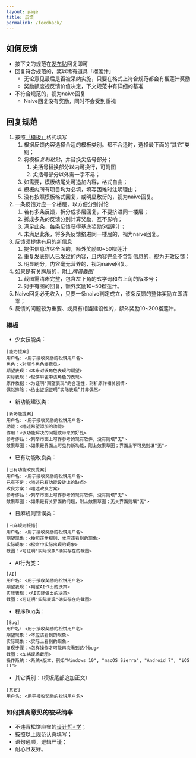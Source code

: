 ```yaml
---
layout: page
title: 反馈
permalink: /feedback/
---
```


## 如何反馈

- 按下文的规范在[发布贴]("")回复即可
- 回复符合规范的，奖以稀有道具「榴莲汁」
  - 无论意见最后是否被采纳实施，只要在格式上符合规范都会有榴莲汁奖励
  - 奖励额度视反馈价值决定，下文规范中有详细的基准
- 不符合规范的，视为naive回复
  - Naive回复没有奖励，同时不会受到重视

## 回复规范

1. 按照[「模板」](#template)格式填写
    1. 根据反馈内容选择合适的模板类别。都不合适时，选择最下面的“其它”类别；
    1. 将模板*复制粘贴*，并替换尖括号部分；
        1. 尖括号替换部分以内可换行，可附图
	    1. 尖括号部分以外需一字不易；
    1. 如需要，模板结尾处可追加内容，格式自由；
    1. 模板内所有项目均为必填，填写困难时注明理由；
    1. 没有按照模板格式回复，或明显敷衍的，视为naive回复。
2. 一条反馈对应一个楼层，以方便分别讨论
    1. 若有多条反馈，拆分成多层回复，不要挤进同一楼层；
    1. 拆成多条的反馈分别计算奖励，互不影响；
    1. 满足此条，每条反馈获得基底奖励5榴莲汁；
    1. 未满足此条，将多条反馈挤进同一楼层的，视为naive回复。
3. 反馈须提供有用的新信息
    1. 提供信息详尽全面的，额外奖励10~50榴莲汁
    1. 重复发表别人已发过的内容，且内容完全不含新信息的，视为无效反馈；
    1. 明显刷分，内容毫无营养的，视为naive回复。
4. 如果是有关牌局的，附上*牌谱截图*
    1. 截图需清晰完整，包含左下角的玄学码和右上角的版本号；
    1. 对于有图的回复，额外奖励10~50榴莲汁。
5. Naive回复必无收入，只要一条naive判定成立，该条反馈的整体奖励立即清零；
6. 反馈的问题较为重要、或具有相当建设性的，额外奖励10~200榴莲汁。


### <a name="template"></a>模板

- 少女技能类：
```
[能力提案]
用户名: <用于接收奖励的松饼用户名>
角色：<对哪个角色提意见>
期望表现：<本来对该角色表现的期望>
实际表现：<松饼麻雀中该角色的表现>
原作依据：<为证明"期望表现"的合理性，剖析原作相关剧情>
偶然排除：<给出证据证明“实际表现”并非偶然>
```
- 新功能建议类：
```
[新功能提案]
用户名: <用于接收奖励的松饼用户名>
功能：<喵述希望添加的功能>
作用：<该功能解决的问题或带来的好处>
参考作品：<列举市面上可作参考的现有软件，没有则填“无”>
效果草图：<如果是界面上可见的新功能，附上效果草图；界面上不可见则填"无">
```
- 已有功能改良类：
```
[已有功能改良提案]
用户名: <用于接收奖励的松饼用户名>
已有不足：<喵述已有功能设计上的缺点>
改良方案：<喵述改良方案>
参考作品：<列举市面上可作参考的现有软件，没有则填“无”>
效果草图：<如果是有关界面的问题，附上效果草图；无关界面则填"无">
```
- 日麻规则错误类：
```
[日麻规则报错]
用户名: <用于接收奖励的松饼用户名>
期望现象：<按照正常规则，本应该看到的现象>
实际现象：<松饼中实际出现的现象>
截图：<可证明"实际现象"确实存在的截图>
```
- AI行为类：
```
[AI]
用户名: <用于接收奖励的松饼用户名>
期望表现：<期望AI作出的决策>
实际表现：<AI实际做出的决策>
截图：<可证明"实际表现"确实存在的截图>
```
- 程序Bug类：
```
[Bug]
用户名: <用于接收奖励的松饼用户名>
期望现象：<本应该看到的现象>
实际现象：<实际上看到的现象>
复现步骤：<怎样操作才可能再次看到这个bug>
截图：<车祸现场截图>
操作系统：<系统+版本，例如"Windows 10", "macOS Sierra", "Android 7", "iOS 11">
```
- 其它类别：（模板尾部追加正文）
```
[其它]
用户名: <用于接收奖励的松饼用户名>
```


### 如何提高意见的被采纳率

- 不违背松饼麻雀的[设计哲♂学](/docs/phil/)；
- 按照以上规范认真填写；
- 语句通顺，逻辑严谨；
- 耐心且友好。

